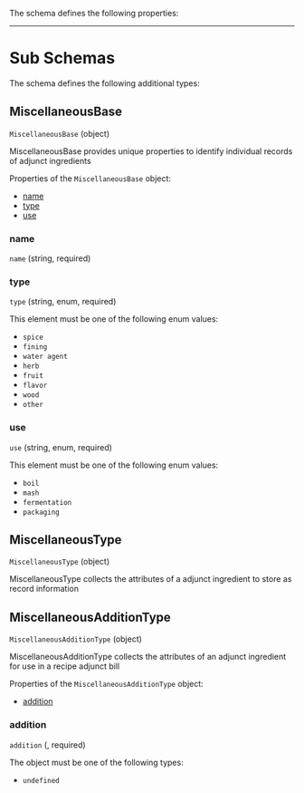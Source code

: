The schema defines the following properties:

---

# Sub Schemas

The schema defines the following additional types:

## MiscellaneousBase
`MiscellaneousBase` (object)

MiscellaneousBase provides unique properties to identify individual records of adjunct ingredients

Properties of the `MiscellaneousBase` object:

* [name](#name)
* [type](#type)
* [use](#use)

### name
 `name` (string, required)

### type
 `type` (string, enum, required)

This element must be one of the following enum values:

* `spice`
* `fining`
* `water agent`
* `herb`
* `fruit`
* `flavor`
* `wood`
* `other`

### use
 `use` (string, enum, required)

This element must be one of the following enum values:

* `boil`
* `mash`
* `fermentation`
* `packaging`

## MiscellaneousType
`MiscellaneousType` (object)

MiscellaneousType collects the attributes of a adjunct ingredient to store as record information

## MiscellaneousAdditionType
`MiscellaneousAdditionType` (object)

MiscellaneousAdditionType collects the attributes of an adjunct ingredient for use in a recipe adjunct bill

Properties of the `MiscellaneousAdditionType` object:

* [addition](#addition)

### addition
 `addition` (, required)

The object must be one of the following types:

* `undefined`
